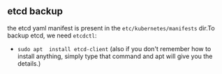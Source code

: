 ## etcd backup

the etcd yaml manifest is present in the `etc/kubernetes/manifests` dir.To backup etcd, we need `etcdctl`:

- `sudo apt  install etcd-client` (also if you don't remember how to install anything, simply type that command and apt will give you the details.)
